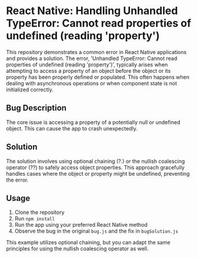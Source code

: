 # React Native: Handling Unhandled TypeError: Cannot read properties of undefined (reading 'property')

This repository demonstrates a common error in React Native applications and provides a solution.  The error, 'Unhandled TypeError: Cannot read properties of undefined (reading 'property')', typically arises when attempting to access a property of an object before the object or its property has been properly defined or populated. This often happens when dealing with asynchronous operations or when component state is not initialized correctly.

## Bug Description
The core issue is accessing a property of a potentially null or undefined object.  This can cause the app to crash unexpectedly.

## Solution
The solution involves using optional chaining (?.) or the nullish coalescing operator (??) to safely access object properties.  This approach gracefully handles cases where the object or property might be undefined, preventing the error.

## Usage
1. Clone the repository
2. Run `npm install`
3. Run the app using your preferred React Native method
4. Observe the bug in the original `bug.js` and the fix in `bugSolution.js`

This example utilizes optional chaining, but you can adapt the same principles for using the nullish coalescing operator as well.